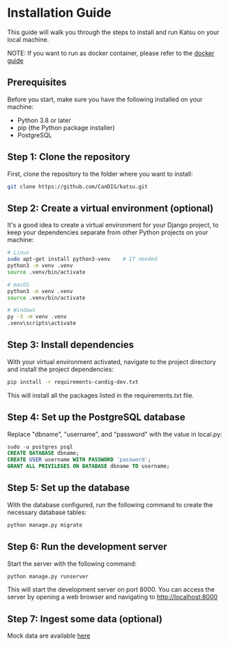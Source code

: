 # Installation Guide

This guide will walk you through the steps to install and run Katsu on your local machine.

NOTE: If you want to run as docker container, please refer to the [docker guide](https://github.com/CanDIG/CanDIGv2/blob/develop/docs/install-docker.md)

## Prerequisites

Before you start, make sure you have the following installed on your machine:

- Python 3.8 or later
- pip (the Python package installer)
- PostgreSQL

## Step 1: Clone the repository

First, clone the repository to the folder where you want to install:

```bash
git clone https://github.com/CanDIG/katsu.git
```

## Step 2: Create a virtual environment (optional)

It's a good idea to create a virtual environment for your Django project, to keep your dependencies separate from other Python projects on your machine:

```bash
# Linux
sudo apt-get install python3-venv    # If needed
python3 -m venv .venv
source .venv/bin/activate

# macOS
python3 -m venv .venv
source .venv/bin/activate

# Windows
py -3 -m venv .venv
.venv\scripts\activate
```

## Step 3: Install dependencies

With your virtual environment activated, navigate to the project directory and install the project dependencies:

```bash
pip install -r requirements-candig-dev.txt
```

This will install all the packages listed in the requirements.txt file.

## Step 4: Set up the PostgreSQL database

Replace "dbname", "username", and "password" with the value in local.py:

```sql
sudo -u postgres psql
CREATE DATABASE dbname;
CREATE USER username WITH PASSWORD 'password';
GRANT ALL PRIVILEGES ON DATABASE dbname TO username;
```

## Step 5: Set up the database

With the database configured, run the following command to create the necessary database tables:

```bash
python manage.py migrate
```

## Step 6: Run the development server

Start the server with the following command:

```bash
python manage.py runserver
```

This will start the development server on port 8000. You can access the server by opening a web browser and navigating to <http://localhost:8000>

## Step 7: Ingest some data (optional)

Mock data are available [here](chord_metadata_service/mohpackets/data/README.md)
